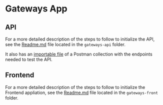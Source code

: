 # Gateways App

## API
For a more detailed description of the steps to follow to initialize the API, see the [Readme.md](gateways-api/README.md) file located in the `gateways-api` folder.

It also has an [importable file](Gateways.postman_collection.json) of a Postman collection with the endpoints needed to test the API.

## Frontend
For a more detailed description of the steps to follow to initialize the Frontend appliation, see the [Readme.md](gateways-front/README.md) file located in the `gateways-front` folder.